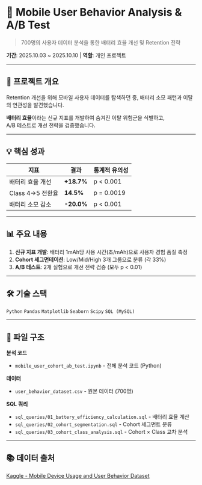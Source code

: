 # 📱 Mobile User Behavior Analysis & A/B Test

> 700명의 사용자 데이터 분석을 통한 배터리 효율 개선 및 Retention 전략

**기간**: 2025.10.03 ~ 2025.10.10 | **역할**: 개인 프로젝트

---

## 🎯 프로젝트 개요

Retention 개선을 위해 모바일 사용자 데이터를 탐색하던 중, 배터리 소모 패턴과 이탈의 연관성을 발견했습니다.

**배터리 효율**이라는 신규 지표를 개발하여 숨겨진 이탈 위험군을 식별하고,  
A/B 테스트로 개선 전략을 검증했습니다.

---

## 💡 핵심 성과

| 지표 | 결과 | 통계적 유의성 |
|------|------|---------------|
| 배터리 효율 개선 | **+18.7%** | p < 0.001 |
| Class 4→5 전환율 | **14.5%** | p = 0.0019 |
| 배터리 소모 감소 | **-20.0%** | p < 0.001 |

---

## 📊 주요 내용

1. **신규 지표 개발**: 배터리 1mAh당 사용 시간(초/mAh)으로 사용자 경험 품질 측정
2. **Cohort 세그먼테이션**: Low/Mid/High 3개 그룹으로 분류 (각 33%)
3. **A/B 테스트**: 2개 실험으로 개선 전략 검증 (모두 p < 0.01)

---

## 🛠 기술 스택

`Python` `Pandas` `Matplotlib` `Seaborn` `Scipy` `SQL (MySQL)`

---

## 📁 파일 구조

**분석 코드**
- `mobile_user_cohort_ab_test.ipynb` - 전체 분석 코드 (Python)

**데이터**
- `user_behavior_dataset.csv` - 원본 데이터 (700명)

**SQL 쿼리**
- `sql_queries/01_battery_efficiency_calculation.sql` - 배터리 효율 계산
- `sql_queries/02_cohort_segmentation.sql` - Cohort 세그먼트 분류
- `sql_queries/03_cohort_class_analysis.sql` - Cohort × Class 교차 분석

---

## 📚 데이터 출처

[Kaggle - Mobile Device Usage and User Behavior Dataset](https://www.kaggle.com/datasets/valakhorasani/mobile-device-usage-and-user-behavior-dataset)
